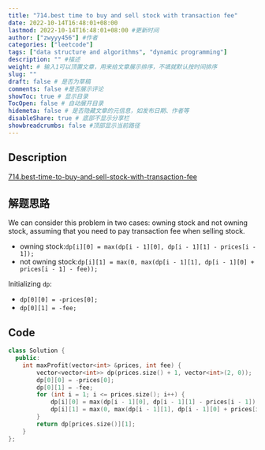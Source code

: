 ```yaml
---
title: "714.best time to buy and sell stock with transaction fee"
date: 2022-10-14T16:48:01+08:00
lastmod: 2022-10-14T16:48:01+08:00 #更新时间
author: ["zwyyy456"] #作者
categories: ["leetcode"]
tags: ["data structure and algorithms", "dynamic programming"]
description: "" #描述
weight: # 输入1可以顶置文章，用来给文章展示排序，不填就默认按时间排序
slug: ""
draft: false # 是否为草稿
comments: false #是否展示评论
showToc: true # 显示目录
TocOpen: false # 自动展开目录
hidemeta: false # 是否隐藏文章的元信息，如发布日期、作者等
disableShare: true # 底部不显示分享栏
showbreadcrumbs: false #顶部显示当前路径
---
```

## Description
[714.best-time-to-buy-and-sell-stock-with-transaction-fee](https://leetcode.com/problems/best-time-to-buy-and-sell-stock-with-transaction-fee/)

## 解题思路
We can consider this problem in two cases: owning stock and not owning stock, assuming that you need to pay transaction fee when selling stock.
- owning stock:`dp[i][0] = max(dp[i - 1][0], dp[i - 1][1] - prices[i - 1]);`
- not owning stock:`dp[i][1] = max(0, max(dp[i - 1][1], dp[i - 1][0] + prices[i - 1] - fee));`

Initializing `dp`:
- `dp[0][0] = -prices[0];`
- `dp[0][1] = -fee;`

## Code
```cpp
class Solution {
  public:
    int maxProfit(vector<int> &prices, int fee) {
        vector<vector<int>> dp(prices.size() + 1, vector<int>(2, 0));
        dp[0][0] = -prices[0];
        dp[0][1] = -fee;
        for (int i = 1; i <= prices.size(); i++) {
            dp[i][0] = max(dp[i - 1][0], dp[i - 1][1] - prices[i - 1]);
            dp[i][1] = max(0, max(dp[i - 1][1], dp[i - 1][0] + prices[i - 1] - fee));
        }
        return dp[prices.size()][1];
    }
};
```

